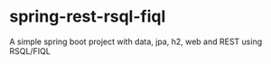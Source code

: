 # spring-rest-rsql-fiql
A simple spring boot project with data, jpa, h2, web and REST using RSQL/FIQL
